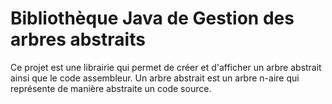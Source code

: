 # Bibliothèque Java de Gestion des arbres abstraits

Ce projet est une librairie qui permet de créer et d'afficher un arbre abstrait ainsi que le code assembleur.
Un arbre abstrait est un arbre n-aire qui représente de manière abstraite un code source.

